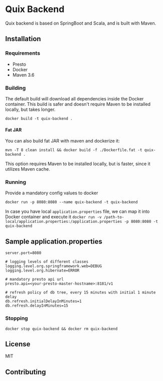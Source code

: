 # Quix Backend
Quix backend is based on SpringBoot and Scala, and is built with Maven.
 
## Installation

### Requirements
* Presto
* Docker
* Maven 3.6

### Building
The default build will download all dependencies inside the Docker container. This build is safer and doesn't require Maven to be installed locally, but takes longer.
``` 
docker build -t quix-backend .
```

#### Fat JAR
You can also build fat JAR with maven and dockerize it:
```
mvn -T 8 clean install && docker build -f ./Dockerfile.fat -t quix-backend .
```

This option requires Maven to be installed locally, but is faster, since it utilizes Maven cache.

### Running
Provide a mandatory config values to docker
```
docker run -p 8080:8080 --name quix-backend -t quix-backend 
```

In case you have local `application.properties` file, we can map it into Docker container and execute it
```docker run -v /path-to-local/application.properties:/application.properties -p 8080:8080 -t quix-backend``` 

## Sample application.properties 
```
server.port=8080

# logging levels of different classes
logging.level.org.springframework.web=DEBUG
logging.level.org.hibernate=ERROR

# mandatory presto api url
presto.api=<your-presto-master-hostname>:8181/v1

# refresh policy of db tree, every 15 minutes with initial 1 minute delay
db.refresh.initialDelayInMinutes=1
db.refresh.delayInMinutes=15

```

### Stopping
``` 
docker stop quix-backend && docker rm quix-backend 
```

## License
MIT

## Contributing
